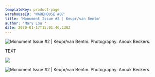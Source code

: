 ```yaml
---
templateKey: product-page
warehouseID: 'WAREHOUSE #87'
title: 'Monument Issue #2 | Keupr/van Bentm'
author: 'Mary Lou '
date: 2020-01-17T15:01:46.130Z
---
```

![Monument Issue #2 | Keupr/van Bentm. Photography: Anouk Beckers. ](/img/01_monument02_photo_anoukbeckers.jpg "Monument Issue #2 | Keupr/van Bentm. Photography: Anouk Beckers. ")

TEXT 





![](/img/03_monument02_photo_anoukbeckers.jpg)

![Monument Issue #2 | Keupr/van Bentm. Photography: Anouk Beckers. ](/img/07_monument02_photo_anoukbeckers.jpg "Monument Issue #2 | Keupr/van Bentm. Photography: Anouk Beckers. ")